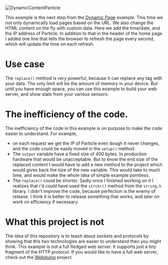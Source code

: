 ![DynamicContentParticle](https://raw.githubusercontent.com/davidgatti/IoT-Raw-Sockets-Examples/assets/dynamicContent.png)

This example is the next step from the [Dynamic Page](https://github.com/davidgatti/IoT-Raw-Sockets-Examples/tree/master/Examples/WebServer/DynamicPages) example. This time we not only dynamically load pages based on the URL. We also change the HTML content on the fly with custom data. Here we add the time/date, and the IP address of Particle. In addition to that in the header of the home page I added one line that tells the browser to refresh the page every second, which will update the time on each refresh.

# Use case

The `replace()` method is very powerful, because it can replace any tag with your data. The only limit will be the amount of memory in your device. But until you have enough space, you can use this example to build your web server, and show stats from your various sensors.

# The inefficiency of the code.

The inefficiency of the code in this example is on purpose to make the code easier to understand. For example,

- on each request we get the IP of Particle even dough it never changes, and the code could be easily moved in the `setup()` method.
- The `output` variable have a fixed size of 400 bytes. In production hardware that would be unacceptable. But to know the end size of the replaced content I would have to add a new method to the project which would gives back the size of the new variable. This would  take to much time, and would make the whole idea of simple example pointless.
- The `replace()` could be shorter. Sadly once I finished working on it I realizes that i'd could have used the `strchr()` method from the `string.h` library. I didn't improve the code, because perfection is the enemy of release. I think it is better to release something that works, and later on work on efficiency if necessary.

# What this project is not

The idea of this repository is to teach about sockets and protocols by showing that this two technologies are easier to understand then you might think. This example is not a full fledged web server. It supports just a tiny fragment of the HTTP protocol. If you would like to have a full web server, check out the [Webduino](https://github.com/sirleech/Webduino) project.
